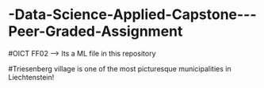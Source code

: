 # -Data-Science-Applied-Capstone---Peer-Graded-Assignment

#OICT FF02 --> Its a ML file in this repository


#Triesenberg village is one of the most picturesque municipalities in Liechtenstein!
